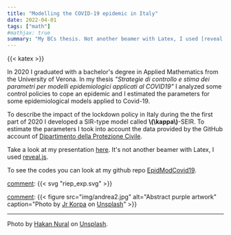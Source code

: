 ```yaml
---
title: "Modelling the COVID-19 epidemic in Italy"
date: 2022-04-01
tags: ["math"]
#mathjax: true
summary: "My BCs thesis. Not another beamer with Latex, I used [reveal.js](https://revealjs.com/)."
---
```


{{< katex >}}

In 2020 I graduated with a bachelor's degree in Applied Mathematics from the University of Verona. In my thesis *"Strategie di controllo e stima dei parametri per modelli epidemiologici applicati al COVID19"* I analyzed some control policies to cope an epidemic and I estimated the parameters for some epidemiological models applied to Covid-19.

To describe the impact of the lockdown policy in Italy during the the first part of 2020 I developed a SIR-type model called **\\(\kappa\\)**-SEIR. To estimate the parameters I took into account the data provided by the GitHub account of [Dipartimento della Protezione Civile](https://github.com/pcm-dpc/COVID-19).

Take a look at my presentation [here](https://andreamortaro.github.io/COVID/). It's not another beamer with Latex, I used [reveal.js](https://revealjs.com/).

To see the codes you can look at my github repo [EpidModCovid19](https://github.com/andreamortaro/EpidModCovid19).

[comment]: {{< svg "riep_exp.svg" >}}

[comment]: ![image](/img/andrea2.jpg)

[comment]: {{< figure
    src="img/andrea2.jpg"
    alt="Abstract purple artwork"
    caption="Photo by [Jr Korpa](https://unsplash.com/@jrkorpa) on [Unsplash](https://unsplash.com/)"
    >}}

[comment]:  ![image](/posts/sl-ex4-prostate-shrinkage/output_47_0.png)

---

Photo by <a href="https://unsplash.com/@hakannural?utm_content=creditCopyText&utm_medium=referral&utm_source=unsplash">Hakan Nural</a> on <a href="https://unsplash.com/photos/a-gloved-hand-holding-a-vial-with-a-liquid-inside-of-it-gQd4SRfKs40?utm_content=creditCopyText&utm_medium=referral&utm_source=unsplash">Unsplash</a>.
